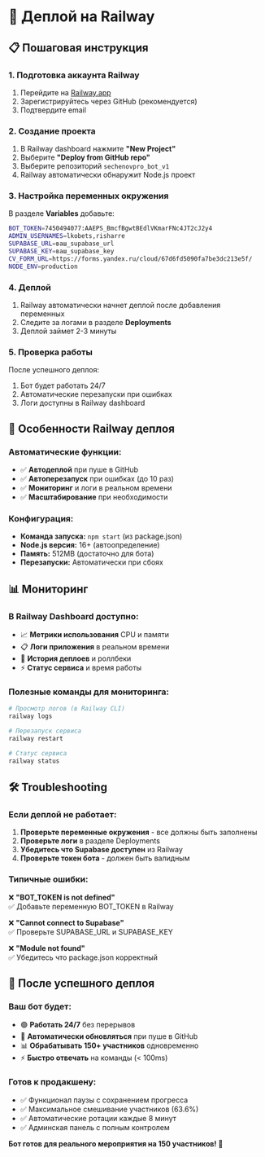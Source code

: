 # 🚀 Деплой на Railway

## 📋 Пошаговая инструкция

### 1. Подготовка аккаунта Railway

1. Перейдите на [Railway.app](https://railway.app)
2. Зарегистрируйтесь через GitHub (рекомендуется)
3. Подтвердите email

### 2. Создание проекта

1. В Railway dashboard нажмите **"New Project"**
2. Выберите **"Deploy from GitHub repo"**
3. Выберите репозиторий `sechenovpro_bot_v1`
4. Railway автоматически обнаружит Node.js проект

### 3. Настройка переменных окружения

В разделе **Variables** добавьте:

```bash
BOT_TOKEN=7450494077:AAEPS_BmcfBgwtBEdlVKmarFNc4JT2cJ2y4
ADMIN_USERNAMES=lkobets,risharre
SUPABASE_URL=ваш_supabase_url
SUPABASE_KEY=ваш_supabase_key
CV_FORM_URL=https://forms.yandex.ru/cloud/67d6fd5090fa7be3dc213e5f/
NODE_ENV=production
```

### 4. Деплой

1. Railway автоматически начнет деплой после добавления переменных
2. Следите за логами в разделе **Deployments**
3. Деплой займет 2-3 минуты

### 5. Проверка работы

После успешного деплоя:
1. Бот будет работать 24/7
2. Автоматические перезапуски при ошибках
3. Логи доступны в Railway dashboard

## 🎯 Особенности Railway деплоя

### Автоматические функции:
- ✅ **Автодеплой** при пуше в GitHub
- ✅ **Автоперезапуск** при ошибках (до 10 раз)
- ✅ **Мониторинг** и логи в реальном времени
- ✅ **Масштабирование** при необходимости

### Конфигурация:
- **Команда запуска:** `npm start` (из package.json)
- **Node.js версия:** 16+ (автоопределение)
- **Память:** 512MB (достаточно для бота)
- **Перезапуски:** Автоматически при сбоях

## 📊 Мониторинг

### В Railway Dashboard доступно:
- 📈 **Метрики использования** CPU и памяти
- 📋 **Логи приложения** в реальном времени
- 🔄 **История деплоев** и роллбеки
- ⚡ **Статус сервиса** и время работы

### Полезные команды для мониторинга:
```bash
# Просмотр логов (в Railway CLI)
railway logs

# Перезапуск сервиса
railway restart

# Статус сервиса
railway status
```

## 🛠️ Troubleshooting

### Если деплой не работает:

1. **Проверьте переменные окружения** - все должны быть заполнены
2. **Проверьте логи** в разделе Deployments
3. **Убедитесь что Supabase доступен** из Railway
4. **Проверьте токен бота** - должен быть валидным

### Типичные ошибки:

❌ **"BOT_TOKEN is not defined"**  
✅ Добавьте переменную BOT_TOKEN в Railway

❌ **"Cannot connect to Supabase"**  
✅ Проверьте SUPABASE_URL и SUPABASE_KEY

❌ **"Module not found"**  
✅ Убедитесь что package.json корректный

## 🚀 После успешного деплоя

### Ваш бот будет:
- 🟢 **Работать 24/7** без перерывов
- 🔄 **Автоматически обновляться** при пуше в GitHub
- 📊 **Обрабатывать 150+ участников** одновременно
- ⚡ **Быстро отвечать** на команды (< 100ms)

### Готов к продакшену:
- ✅ Функционал паузы с сохранением прогресса
- ✅ Максимальное смешивание участников (63.6%)
- ✅ Автоматические ротации каждые 8 минут
- ✅ Админская панель с полным контролем

**Бот готов для реального мероприятия на 150 участников! 🎉** 